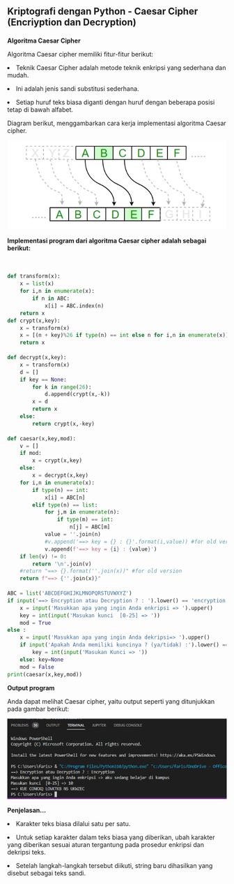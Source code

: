 ## Kriptografi dengan Python - Caesar Cipher (Encriyption dan Decryption) </p>
<b> Algoritma Caesar Cipher </b> </p>
Algoritma Caesar cipher memiliki fitur-fitur berikut: </p>
<li> Teknik Caesar Cipher adalah metode teknik enkripsi yang sederhana dan mudah. </li> </p>
<li> Ini adalah jenis sandi substitusi sederhana. </li> </p>
<li> Setiap huruf teks biasa diganti dengan huruf dengan beberapa posisi tetap di bawah alfabet. </li> </p>

Diagram berikut, menggambarkan cara kerja implementasi algoritma Caesar cipher. </p>
![gambar](Screenshot/gambar.png) </p>

<b> Implementasi program dari algoritma Caesar cipher adalah sebagai berikut: </b> </p>


```python


def transform(x): 
    x = list(x)
    for i,n in enumerate(x):
        if n in ABC:
            x[i] = ABC.index(n)
    return x
def crypt(x,key):
    x = transform(x)
    x = [(n + key)%26 if type(n) == int else n for i,n in enumerate(x)]
    return x

def decrypt(x,key):
    x = transform(x)
    d = []
    if key == None:
        for k in range(26):
            d.append(crypt(x,-k))
        x = d
        return x
    else: 
        return crypt(x,-key)

def caesar(x,key,mod):
    v = []
    if mod:
        x = crypt(x,key)
    else:
        x = decrypt(x,key)
    for i,n in enumerate(x):
        if type(n) == int:
            x[i] = ABC[n]
        elif type(n) == list:
            for j,m in enumerate(n):
                if type(m) == int:
                    n[j] = ABC[m]
            value = ''.join(n)
            #v.append('==> key = {} : {}'.format(i,value)) #for old version
            v.append(f'==> key = {i} : {value}')
    if len(v) != 0:
        return '\n'.join(v)
    #return "==> {}.format(''.join(x))" #for old version
    return f"==> {''.join(x)}"

ABC = list('ABCDEFGHIJKLMNOPQRSTUVWXYZ')
if input('==> Encryption atau Decryption ? : ').lower() == 'encryption':
    x = input('Masukkan apa yang ingin Anda enkripsi => ').upper()
    key = int(input('Masukan kunci  [0-25] => '))
    mod = True
else : 
    x = input('Masukkan apa yang ingin Anda dekripsi=> ').upper()
    if input('Apakah Anda memiliki kuncinya ? (ya/tidak) :').lower() == 'y':
        key = int(input('Masukan Kunci => '))
    else: key=None
    mod = False	
print(caesar(x,key,mod))

```
</p>

<b> Output program </b> </p>
Anda dapat melihat Caesar cipher, yaitu output seperti yang ditunjukkan pada gambar berikut: </p>

![Output](Screenshot/output.png) </p>

<b> Penjelasan... </b> </p>
<li> Karakter teks biasa dilalui satu per satu. </li> </p>
<li> Untuk setiap karakter dalam teks biasa yang diberikan, ubah karakter yang diberikan sesuai aturan tergantung pada prosedur enkripsi dan dekripsi teks. </li> </p>
<li> Setelah langkah-langkah tersebut diikuti, string baru dihasilkan yang disebut sebagai teks sandi. </li> </p>

